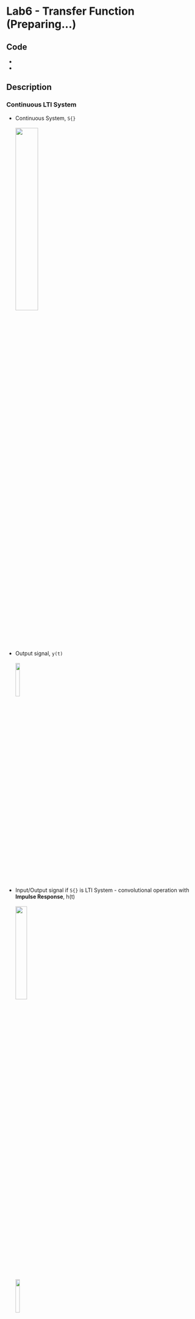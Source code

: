 # **Lab6 - Transfer Function (Preparing...)**
## **Code**
*
*
## **Description**
### **Continuous LTI System**
* Continuous System, ```S{}```</br></br>
<img src="https://user-images.githubusercontent.com/48046183/106763298-058b7180-667a-11eb-85ed-406ad028d6b7.png" width="35%"></br>
* Output signal, ```y(t)```</br></br>
<img src="https://user-images.githubusercontent.com/48046183/106763554-4c796700-667a-11eb-8efb-85bec12ca19d.png" width="15%"></br>
* Input/Output signal if ```S{}``` is LTI System - convolutional operation with **Impulse Response**, h(t)</br></br>
<img src="https://user-images.githubusercontent.com/48046183/106764117-d4f80780-667a-11eb-9ee7-e929b87e23a0.png" width="25%"></br>
<img src="https://user-images.githubusercontent.com/48046183/106764268-fa851100-667a-11eb-9811-99b96d93e9c5.png" width="15%"></br>
* Input/Output signal if ```S{}``` is casual LTI System</br></br>
<img src="https://user-images.githubusercontent.com/48046183/106764685-5e0f3e80-667b-11eb-8c67-a3efc1fd096c.png" width="35%"></br>
* Input/Output signal in frequency domain - **Frequency Response**</br></br>
<img src="https://user-images.githubusercontent.com/48046183/106764922-9f9fe980-667b-11eb-9b4f-906651ecfd45.png" width="20%"></br>
<img src="https://user-images.githubusercontent.com/48046183/106765091-c9591080-667b-11eb-9860-96a6212d7bba.png" width="15%"></br>
* Problem of Fourier Transform
  * Transform is not possible in any kind of signal, x(t) because of mathematical limitations
* **Laplace Transform**
  * Alternative method from Fourier Transform problem
  * Can transform any kind of signal, x(t)</br></br>
  <img src="https://user-images.githubusercontent.com/48046183/106765964-b8f56580-667c-11eb-81e4-b689ee45876b.png" width="20%"></br>
  <img src="https://user-images.githubusercontent.com/48046183/106766024-cad70880-667c-11eb-8342-4dc64b0e3677.png" width="20%"></br>
* Any LTI System can be expressed in ```Y(s) = H(s)X(s)```
  * ```H(s)``` - **Transfer Function**
* Function Relationship in Continuous System</br></br>
<img src="https://user-images.githubusercontent.com/48046183/106766634-649eb580-667d-11eb-912c-6df6ab4a4ce1.png" width="35%"></br>

### **Discrete LTI System**
* Simillar with Continuous LTI System case!
* Discrete System, ```S{}```</br></br>
<img src="https://user-images.githubusercontent.com/48046183/106766965-bcd5b780-667d-11eb-9f3d-e22bd43c7264.png" width="35%"></br>
* Input/Output signal if ```S{}``` is LTI System - convolutional operation with **Impulse Response**, h(t)</br></br>
<img src="https://user-images.githubusercontent.com/48046183/106767161-ee4e8300-667d-11eb-983d-07c68fffb7c9.png" width="25%"></br>
<img src="https://user-images.githubusercontent.com/48046183/106767330-18a04080-667e-11eb-8aa0-5d7251cfd8cd.png" width="15%"></br>
* Input/Output signal if ```S{}``` is casual LTI System</br></br>
<img src="https://user-images.githubusercontent.com/48046183/106767451-3a012c80-667e-11eb-9ef8-e010f1507f9b.png" width="30%"></br>
* Input/Output signal in frequency domain - **Frequency Response**</br></br>
<img src="https://user-images.githubusercontent.com/48046183/106767590-5f8e3600-667e-11eb-859a-9259fd61092b.png" width="20%"></br>
* **Z Transform**
  * Same properties of Laplace Transform</br></br>
  <img src="https://user-images.githubusercontent.com/48046183/106767923-bc89ec00-667e-11eb-9b22-ab6e32bf2cf3.png" width="20%"></br>
* ```Y(z) = H(z)X(z)```, ```H(z)``` is called **Transfer Function** in Discrete LTI System
* Function Relationship in Discrete System</br></br>
<img src="https://user-images.githubusercontent.com/48046183/106768253-14285780-667f-11eb-96c0-d68e45bd55c5.png" width="35%"></br>

### **Pole-Zero Plot**
#### **Continuous System**
* Change ```Y(s) = H(s)X(s)```</br></br>
<img src="https://user-images.githubusercontent.com/48046183/106769210-0cb57e00-6680-11eb-91cf-3b5a385a1e54.png" width="20%"></br>
* ```B(s)```, ```A(s)``` are result of reduction of a fraction</br></br>
<img src="https://user-images.githubusercontent.com/48046183/106769646-864d6c00-6680-11eb-88e3-1d3717affdd7.png" width="35%"></br>
* This form is Denominator 'N'th-order Polynomial & Numerator 'M'th-order Polynomial, so this system is 'N'th-order system
* ```p_1, p_2, ... , p_N``` - **Pole**
* ```z_1, z_2, ... , z_M``` - **Zero**
* Pole & Zero are both complex, so they can be expressed in complex plane
  * Pole is marked like 'x'
  * Zero is marked like 'o'
  * This graph is called **Pole-Zero Plot**
* Example of Pole-Zero Plot
  * Assume 3th-order system</br></br>
  <img src="https://user-images.githubusercontent.com/48046183/106771209-1213c800-6682-11eb-8c9f-c322f81aa785.png" width="45%"></br>
  <img src="https://user-images.githubusercontent.com/48046183/106771283-25269800-6682-11eb-8fc6-a9674b78c8cd.png" width="30%"></br>
  <img src="https://user-images.githubusercontent.com/48046183/106771472-53a47300-6682-11eb-93a4-d9342b22cdab.png" width="40%"></br>
#### **Discrete System**
* Simillar with Continuous System case!
* Change ```Y(z) = H(z)X(z)```</br></br>
<img src="https://user-images.githubusercontent.com/48046183/106771952-e3e2b800-6682-11eb-935a-e55fcab30f42.png" width="20%"></br>
* ```B(z)```, ```A(z)``` are result of reduction of a fraction</br></br>
<img src="https://user-images.githubusercontent.com/48046183/106772036-f3620100-6682-11eb-946a-3076e059a1f1.png" width="35%"></br>
* ```p_1, p_2, ... , p_N``` - **Pole**
* ```z_1, z_2, ... , z_M``` - **Zero**
* Example of Pole-Zero Plot
  * Assume some discrete system</br></br>
  <img src="https://user-images.githubusercontent.com/48046183/106772233-24dacc80-6683-11eb-9d50-2b5e3cb5be8d.png" width="20%"></br>
  <img src="https://user-images.githubusercontent.com/48046183/106772350-4340c800-6683-11eb-86f9-3de3c6bfccfb.png" width="20%"></br>
  <img src="https://user-images.githubusercontent.com/48046183/106772427-5784c500-6683-11eb-80f9-19b2fecad390.png" width="20%"></br>
  <img src="https://user-images.githubusercontent.com/48046183/106772525-71bea300-6683-11eb-8456-f150a7f4128c.png" width="30%"></br>

### **Pole-Zero Plot - Stability**
* Pole-Zero Plot intuitively shows stability of the system
* What does it mean that system is stable?
  * Idea: When restricted magnitude of input is in the system, then output of the system is must be restriced magnitude
  * This idea is called **BIBO(Bounded-Input Bounded-Output)** Stability
* Stability in LTI System, Impulse Response properties




<img src="" width="40%"></br>
<img src="" width="40%"></br>
<img src="" width="40%"></br>
<img src="" width="40%"></br>
<img src="" width="40%"></br>
<img src="" width="40%"></br>
<img src="" width="40%"></br>
<img src="" width="40%"></br>
<img src="" width="40%"></br>
